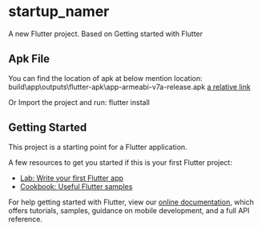 # startup_namer

A new Flutter project. Based on Getting started with Flutter

## Apk File

You can find the location of apk at below mention location:
build\app\outputs\flutter-apk\app-armeabi-v7a-release.apk
[a relative link](app.apk)

Or Import the project and run:
flutter install

## Getting Started

This project is a starting point for a Flutter application.

A few resources to get you started if this is your first Flutter project:

- [Lab: Write your first Flutter app](https://flutter.dev/docs/get-started/codelab)
- [Cookbook: Useful Flutter samples](https://flutter.dev/docs/cookbook)

For help getting started with Flutter, view our
[online documentation](https://flutter.dev/docs), which offers tutorials,
samples, guidance on mobile development, and a full API reference.
